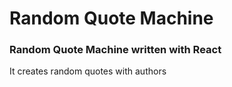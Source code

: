 # Random Quote Machine

### Random Quote Machine written with React
It creates random quotes with authors
